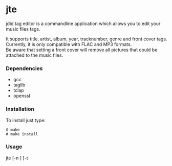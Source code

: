 # jte

jdid tag editor is a commandline application which allows you to edit your music files tags.

It supports title, artist, album, year, tracknumber, genre and front cover tags.  
Currently, it is only compatible with FLAC and MP3 formats.  
Be aware that setting a front cover will remove all pictures that could be attached to the music files.

### Dependencies


* gcc
* taglib
* tclap
* openssl

### Installation

To install just type:
```
$ make 
# make install
```



### Usage

 jte  [-n <number>] [-t <title>] [-a <artist>] [-A <album>] [-y <year>] [-g <genre>] [-c <path/to/cover>] [-h] \<file(s)\>

 -n \<number\>,  --tracknumber \<number\>  
 Define the tracknumber tag
 
 -t \<title\>,  --title \<title\>  
 Define the title tag

  -a \<artist\>,  --artist \<artist\>  
  Define the artist tag

  -A \<album\>,  --album  \<album\>  
  Define the album tag

  -y \<year\>,  --year \<year\>  
  Define the year tag

  -g \<genre\>,  --genre \<genre\>  
  Define the genre tag

  -c \<path/to/cover\>,  --cover \<path/to/cover\>  
  Define the front cover tag

  \<file(s)\>  (accepted multiple times)  
  (required)  The tag edition audio file(s) target(s)

